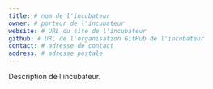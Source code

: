 ```yaml
---
title: # nom de l'incubateur
owner: # porteur de l'incubateur
website: # URL du site de l'incubateur
github: # URL de l'organisation GitHub de l'incubateur
contact: # adresse de contact
address: # adresse postale
---
```


Description de l'incubateur.
